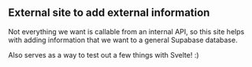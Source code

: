 ## External site to add external information
Not everything we want is callable from an internal API, so this site helps with adding information that we want to a general Supabase database.

Also serves as a way to test out a few things with Svelte! :)
